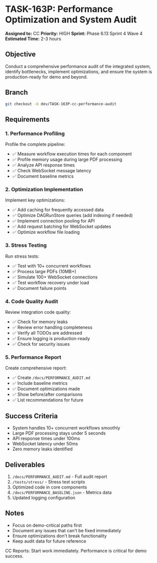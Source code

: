 # TASK-163P: Performance Optimization and System Audit

**Assigned to:** CC
**Priority:** HIGH
**Sprint:** Phase 6.13 Sprint 4 Wave 4
**Estimated Time:** 2-3 hours

## Objective
Conduct a comprehensive performance audit of the integrated system, identify bottlenecks, implement optimizations, and ensure the system is production-ready for demo and beyond.

## Branch
```bash
git checkout -b dev/TASK-163P-cc-performance-audit
```

## Requirements

### 1. Performance Profiling
Profile the complete pipeline:
- ✅ Measure workflow execution times for each component
- ✅ Profile memory usage during large PDF processing
- ✅ Analyze API response times
- ✅ Check WebSocket message latency
- ✅ Document baseline metrics

### 2. Optimization Implementation
Implement key optimizations:
- ✅ Add caching for frequently accessed data
- ✅ Optimize DAGRunStore queries (add indexing if needed)
- ✅ Implement connection pooling for API
- ✅ Add request batching for WebSocket updates
- ✅ Optimize workflow file loading

### 3. Stress Testing
Run stress tests:
- ✅ Test with 10+ concurrent workflows
- ✅ Process large PDFs (10MB+)
- ✅ Simulate 100+ WebSocket connections
- ✅ Test workflow recovery under load
- ✅ Document failure points

### 4. Code Quality Audit
Review integration code quality:
- ✅ Check for memory leaks
- ✅ Review error handling completeness
- ✅ Verify all TODOs are addressed
- ✅ Ensure logging is production-ready
- ✅ Check for security issues

### 5. Performance Report
Create comprehensive report:
- ✅ Create `/docs/PERFORMANCE_AUDIT.md`
- ✅ Include baseline metrics
- ✅ Document optimizations made
- ✅ Show before/after comparisons
- ✅ List recommendations for future

## Success Criteria
- System handles 10+ concurrent workflows smoothly
- Large PDF processing stays under 5 seconds
- API response times under 100ms
- WebSocket latency under 50ms
- Zero memory leaks identified

## Deliverables
1. `/docs/PERFORMANCE_AUDIT.md` - Full audit report
2. `/tests/stress/` - Stress test scripts
3. Optimized code in core components
4. `/docs/PERFORMANCE_BASELINE.json` - Metrics data
5. Updated logging configuration

## Notes
- Focus on demo-critical paths first
- Document any issues that can't be fixed immediately
- Ensure optimizations don't break functionality
- Keep audit data for future reference

CC Reports: Start work immediately. Performance is critical for demo success.